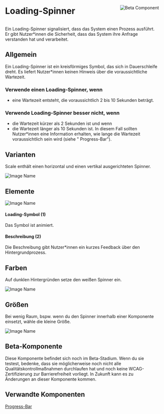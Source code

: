 <div style="display: inline-flex; align-items: center; justify-content: space-between; width: 100%;">
    <h1>Loading-Spinner</h1>
    <img src="assets/beta.png" alt="Beta Component" />
</div>

Ein Loading-Spinner signalisiert, dass das System einen Prozess ausführt. Er gibt Nutzer*innen die Sicherheit, dass das System ihre Anfrage verstanden hat und verarbeitet.

## Allgemein

Ein Loading-Spinner ist ein kreisförmiges Symbol, das sich in Dauerschleife dreht. Es liefert Nutzer*innen keinen Hinweis über die voraussichtliche Wartezeit.

### Verwende einen Loading-Spinner, wenn

- eine Wartezeit entsteht, die voraussichtlich 2 bis 10 Sekunden beträgt.

### Verwende Loading-Spinner besser nicht, wenn

- die Wartezeit kürzer als 2 Sekunden ist und wenn
- die Wartezeit länger als 10 Sekunden ist. In diesem Fall sollten Nutzer*innen eine Information erhalten, wie lange die Wartezeit voraussichtlich sein wird (siehe " Progress-Bar").

## Varianten

Scale enthält einen horizontal und einen vertikal ausgerichteten Spinner. 

![Image Name](assets/3_components/loading-spinner/Loading-Spinner-Varianten-DE.png)

## Elemente

![Image Name](assets/3_components/loading-spinner/Loading-Spinner-elemente.png)

#### Loading-Symbol (1)

Das Symbol ist animiert.

#### Beschreibung (2)

Die Beschreibung gibt Nutzer*innen ein kurzes Feedback über den Hintergrundprozess.

## Farben

Auf dunklen Hintergründen setze den weißen Spinner ein.

![Image Name](assets/3_components/loading-spinner/Loading-Spinner-Farben-DE.png)

## Größen

Bei wenig Raum, bspw. wenn du den Spinner innerhalb einer Komponente einsetzt, wähle die kleine Größe.

![Image Name](assets/3_components/loading-spinner/Loading-Spinner-Groeßen-DE.png)

## Beta-Komponente

Diese Komponente befindet sich noch im Beta-Stadium. Wenn du sie testest, bedenke, dass sie möglicherweise noch nicht alle Qualitätskontrollmaßnahmen durchlaufen hat und noch keine WCAG-Zertifizierung zur Barrierefreiheit vorliegt. In Zukunft kann es zu Änderungen an dieser Komponente kommen.

## Verwandte Komponenten 

<a href="?path=/usage/components-progress-bar--determinate">Progress-Bar</a>